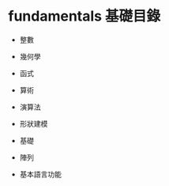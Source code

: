 # fundamentals 基礎目錄

- 整數

  

- 幾何學

  

- 函式

    
- 算術 



- 演算法

   

- 形狀建模


- 基礎

- 陣列

- 基本語言功能